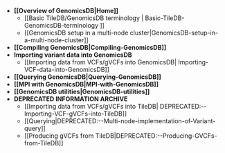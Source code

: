 * **[[Overview of GenomicsDB|Home]]**
    * [[Basic TileDB/GenomicsDB terminology | Basic-TileDB-GenomicsDB-terminology ]]
    * [[GenomicsDB setup in a multi-node cluster|GenomicsDB-setup-in-a-multi-node-cluster]]
* **[[Compiling GenomicsDB|Compiling-GenomicsDB]]**
* **Importing variant data into GenomicsDB**
    * [[Importing data from VCFs/gVCFs into GenomicsDB| Importing-VCF-data-into-GenomicsDB]]
* **[[Querying GenomicsDB|Querying-GenomicsDB]]**
* **[[MPI with GenomicsDB|MPI-with-GenomicsDB]]**
* **[[GenomicsDB utilities|GenomicsDB-utilities]]**
* **DEPRECATED INFORMATION ARCHIVE**
    * [[Importing data from VCFs/gVCFs into TileDB| DEPRECATED:--Importing-VCF-gVCFs-into-TileDB]]
    * [[Querying|DEPRECATED:--Multi-node-implementation-of-Variant-query]]
    * [[Producing gVCFs from TileDB|DEPRECATED:--Producing-GVCFs-from-TileDB]]
